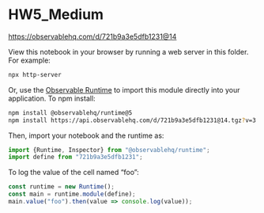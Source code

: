 # HW5_Medium

https://observablehq.com/d/721b9a3e5dfb1231@14

View this notebook in your browser by running a web server in this folder. For
example:

~~~sh
npx http-server
~~~

Or, use the [Observable Runtime](https://github.com/observablehq/runtime) to
import this module directly into your application. To npm install:

~~~sh
npm install @observablehq/runtime@5
npm install https://api.observablehq.com/d/721b9a3e5dfb1231@14.tgz?v=3
~~~

Then, import your notebook and the runtime as:

~~~js
import {Runtime, Inspector} from "@observablehq/runtime";
import define from "721b9a3e5dfb1231";
~~~

To log the value of the cell named “foo”:

~~~js
const runtime = new Runtime();
const main = runtime.module(define);
main.value("foo").then(value => console.log(value));
~~~
